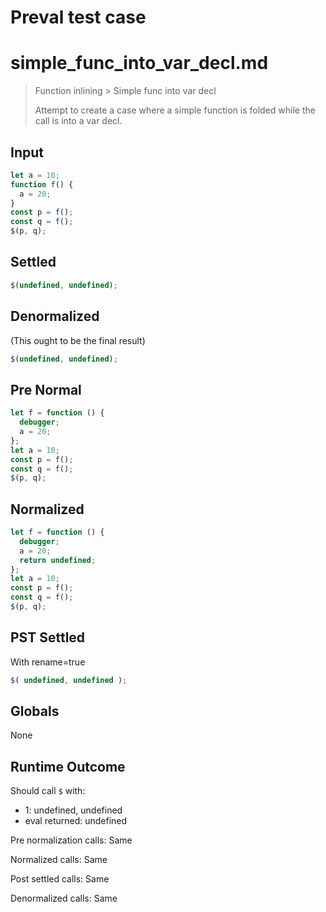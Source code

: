 # Preval test case

# simple_func_into_var_decl.md

> Function inlining > Simple func into var decl
>
> Attempt to create a case where a simple function is folded while the call is into a var decl.

## Input

`````js filename=intro
let a = 10;
function f() {
  a = 20;
}
const p = f();
const q = f();
$(p, q);
`````

## Settled


`````js filename=intro
$(undefined, undefined);
`````

## Denormalized
(This ought to be the final result)

`````js filename=intro
$(undefined, undefined);
`````

## Pre Normal


`````js filename=intro
let f = function () {
  debugger;
  a = 20;
};
let a = 10;
const p = f();
const q = f();
$(p, q);
`````

## Normalized


`````js filename=intro
let f = function () {
  debugger;
  a = 20;
  return undefined;
};
let a = 10;
const p = f();
const q = f();
$(p, q);
`````

## PST Settled
With rename=true

`````js filename=intro
$( undefined, undefined );
`````

## Globals

None

## Runtime Outcome

Should call `$` with:
 - 1: undefined, undefined
 - eval returned: undefined

Pre normalization calls: Same

Normalized calls: Same

Post settled calls: Same

Denormalized calls: Same
